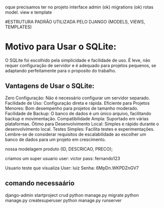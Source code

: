 oque precisamos ter no projeto
interface admin (ok)
migrations (ok)
rotas 
model. view e template

#ESTRUTURA PADRÃO UTILIZADA PELO DJANGO (MODELS, VIEWS, TEMPLATES)

# Motivo para Usar o SQLite:
O SQLite foi escolhido pela simplicidade e facilidade de uso. É leve, não requer configuração de servidor e é adequado para projetos pequenos, se adaptando perfeitamente 
para o proposito do trabalho.

## Vantagens de Usar o SQLite:
Zero Configuração: Não é necessário configurar um servidor separado.
Facilidade de Uso: Configuração direta e rápida.
Eficiente para Projetos Menores: Bom desempenho para projetos de tamanho moderado.
Facilidade de Backup: O banco de dados é um único arquivo, facilitando backup e movimentação.
Compatibilidade Ampla: Suportado em várias plataformas.
Ótimo para Desenvolvimento Local: Simples e rápido durante o desenvolvimento local.
Testes Simples: Facilita testes e experimentações.
Lembre-se de considerar requisitos de escalabilidade ao escolher um banco de dados para um projeto em crescimento.

nossa modelagem
produto (ID, DESCRICAO, PRECO);

criamos um super usuario
user: victor
pass: fernando123

Usuario teste que visualiza
User: luiz
Senha: 6MpDn.WKPDZnGV7

## comando necessaário
django-admin startproject crud
python manage.py migrate
python manage.py createsuperuser
python manage.py runserver

